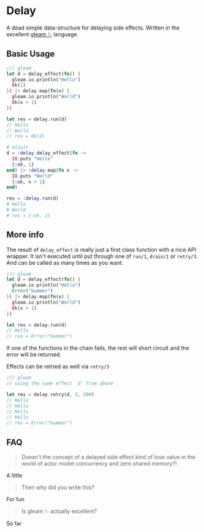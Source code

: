 # Delay

A dead simple data-structure for delaying side effects. Written in the excellent [gleam ✨](https://gleam.run/) language.

## Basic Usage

```rust
/// gleam
let d = delay_effect(fn() {
  gleam.io.println("Hello")
  Ok(1)
}) |> delay.map(fn(x) {
  gleam.io.println("World")
  Ok(x + 1)
})

let res = delay.run(d)
// Hello
// World
// res = Ok(2)
```

```elixir
# elixir
d = :delay.delay_effect(fn -> 
  IO.puts "Hello"
  {:ok, 1}
end) |> :delay.map(fn x -> 
  IO.puts "World"
  {:ok, x + 1}
end)

res = :delay.run(d)
# Hello
# World
# res = {:ok, 2}
```

## More info

The result of `delay_effect` is really just a first class function with a nice API wrapper. It isn't executed until put through one of `run/1`, `drain/1` or `retry/3`. And can be called as many times as you want.

```rust
/// gleam
let d = delay_effect(fn() {
  gleam.io.println("Hello")
  Error("bummer")
}) |> delay.map(fn(x) {
  gleam.io.println("World")
  Ok(x + 1)
})

let res = delay.run(d)
// Hello
// res = Error("bummer")
```

If one of the functions in the chain fails, the rest will short circuit and the error will be returned.

Effects can be retried as well via `retry/3`

```rust
/// gleam
// using the same effect `d` from above

let res = delay.retry(d, 3, 200)
// Hello
// Hello
// Hello
// Hello
// res = Error("bummer")
```

## FAQ

> Doesn't the concept of a delayed side effect kind of lose value in the world of actor model concurrency and zero shared memory?!

A little

> Then why did you write this?

For fun

> Is gleam ✨ actually excellent?

So far

